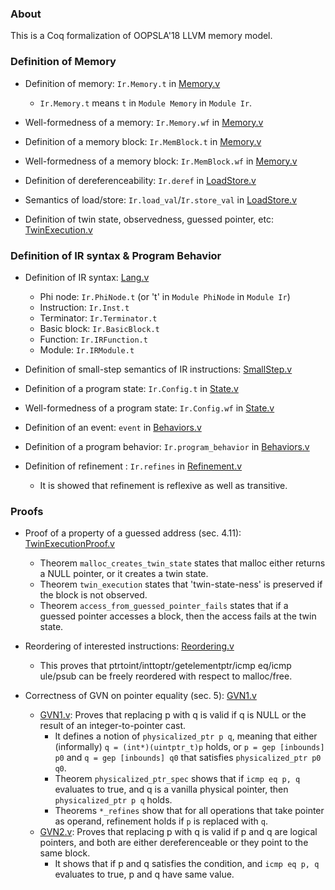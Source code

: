 ### About

This is a Coq formalization of OOPSLA'18 LLVM memory model.


### Definition of Memory

- Definition of memory: `Ir.Memory.t` in [Memory.v](Memory.v)
    + `Ir.Memory.t` means `t` in `Module Memory` in `Module Ir`.

- Well-formedness of a memory: `Ir.Memory.wf` in [Memory.v](Memory.v)

- Definition of a memory block: `Ir.MemBlock.t` in [Memory.v](Memory.v)

- Well-formedness of a memory block: `Ir.MemBlock.wf` in [Memory.v](Memory.v)

- Definition of dereferenceability: `Ir.deref` in [LoadStore.v](LoadStore.v)

- Semantics of load/store: `Ir.load_val`/`Ir.store_val` in [LoadStore.v](LoadStore.v)

- Definition of twin state, observedness, guessed pointer, etc: [TwinExecution.v](TwinExecution.v)


### Definition of IR syntax & Program Behavior

- Definition of IR syntax: [Lang.v](Lang.v)
    + Phi node: `Ir.PhiNode.t` (or 't' in `Module PhiNode` in `Module Ir`)
    + Instruction: `Ir.Inst.t`
    + Terminator: `Ir.Terminator.t`
    + Basic block: `Ir.BasicBlock.t`
    + Function: `Ir.IRFunction.t`
    + Module: `Ir.IRModule.t`

- Definition of small-step semantics of IR instructions: [SmallStep.v](SmallStep.v)

- Definition of a program state: `Ir.Config.t` in [State.v](State.v)

- Well-formedness of a program state: `Ir.Config.wf` in [State.v](State.v)

- Definition of an event: `event` in [Behaviors.v](Behaviors.v)

- Definition of a program behavior: `Ir.program_behavior` in [Behaviors.v](Behaviors.v)

- Definition of refinement : `Ir.refines` in [Refinement.v](Refinement.v)
    - It is showed that refinement is reflexive as well as transitive.


### Proofs

- Proof of a property of a guessed address (sec. 4.11): [TwinExecutionProof.v](TwinExecutionProof.v)
    - Theorem `malloc_creates_twin_state` states that malloc either returns a NULL pointer, or it creates a twin state.
    - Theorem `twin_execution` states that 'twin-state-ness' is preserved if the block is not observed.
    - Theorem `access_from_guessed_pointer_fails` states that if a guessed pointer accesses a block, then the access fails at the twin state.

- Reordering of interested instructions: [Reordering.v](Reordering.v) 
    - This proves that ptrtoint/inttoptr/getelementptr/icmp eq/icmp ule/psub can be freely reordered with respect to malloc/free.
    
- Correctness of GVN on pointer equality (sec. 5): [GVN1.v](GVN1.v)
    - [GVN1.v](GVN1.v): Proves that replacing p with q is valid if q is NULL or the result of an integer-to-pointer cast.
        - It defines a notion of `physicalized_ptr p q`, meaning that either (informally) `q = (int*)(uintptr_t)p` holds, or `p = gep [inbounds] p0` and `q = gep [inbounds] q0` that satisfies `physicalized_ptr p0 q0`.
        - Theorem `physicalized_ptr_spec` shows that if `icmp eq p, q` evaluates to true, and q is a vanilla physical pointer,  then `physicalized_ptr p q` holds.
        - Theorems `*_refines` show that for all operations that take pointer as operand, refinement holds if `p` is replaced with `q`.
    - [GVN2.v](GVN2.v): Proves that replacing p with q is valid if p and q are logical pointers, and both are either dereferenceable or they point to the same block.
        - It shows that if p and q satisfies the condition, and `icmp eq p, q` evaluates to true, p and q have same value.
